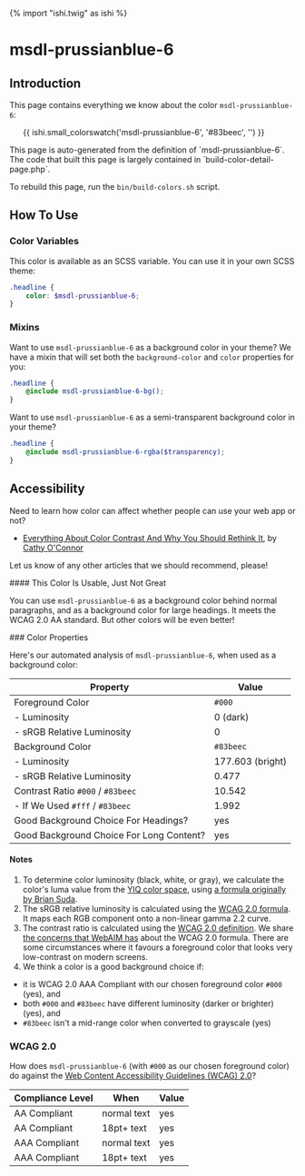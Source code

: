 {% import "ishi.twig" as ishi %}
# msdl-prussianblue-6

## Introduction

This page contains everything we know about the color `msdl-prussianblue-6`:

<div class="grid">
    <div class="cell">
        <div class="swatch">
            <ul>
                {{ ishi.small_colorswatch('msdl-prussianblue-6', '#83beec', '') }}
            </ul>
        </div>
    </div>
</div>

<div class="callout callout--info" markdown="1">
This page is auto-generated from the definition of `msdl-prussianblue-6`. The code that built this page is largely contained in `build-color-detail-page.php`.

To rebuild this page, run the `bin/build-colors.sh` script.
</div>

## How To Use

### Color Variables

This color is available as an SCSS variable. You can use it in your own SCSS theme:

```scss
.headline {
    color: $msdl-prussianblue-6;
}
```

### Mixins

Want to use `msdl-prussianblue-6` as a background color in your theme? We have a mixin that will set both the `background-color` and `color` properties for you:

```scss
.headline {
    @include msdl-prussianblue-6-bg();
}
```

Want to use `msdl-prussianblue-6` as a semi-transparent background color in your theme?

```scss
.headline {
    @include msdl-prussianblue-6-rgba($transparency);
}
```

## Accessibility

Need to learn how color can affect whether people can use your web app or not?

* [Everything About Color Contrast And Why You Should Rethink It](https://www.smashingmagazine.com/2014/10/color-contrast-tips-and-tools-for-accessibility/), by [Cathy O'Connor](http://www.twitter.com/cagocon)

Let us know of any other articles that we should recommend, please!
<div class="callout callout--warning" markdown="1">
#### This Color Is Usable, Just Not Great

You can use `msdl-prussianblue-6` as a background color behind normal paragraphs, and as a background color for large headings. It meets the WCAG 2.0 AA standard. But other colors will be even better!
</div>
### Color Properties

Here's our automated analysis of `msdl-prussianblue-6`, when used as a background color:

Property | Value
---------|------
Foreground Color | `#000`
- Luminosity | 0 (dark)
- sRGB Relative Luminosity | 0
Background Color | `#83beec`
- Luminosity | 177.603 (bright)
- sRGB Relative Luminosity | 0.477
Contrast Ratio `#000` / `#83beec` | 10.542
- If We Used `#fff` / `#83beec` | 1.992
Good Background Choice For Headings? | yes
Good Background Choice For Long Content? | yes

#### Notes

1. To determine color luminosity (black, white, or gray), we calculate the color's luma value from the [YIQ color space](https://en.wikipedia.org/wiki/YIQ), using [a formula originally by Brian Suda](https://24ways.org/2010/calculating-color-contrast/).
1. The sRGB relative luminosity is calculated using the [WCAG 2.0 formula](https://www.w3.org/TR/WCAG20/#relativeluminancedef). It maps each RGB component onto a non-linear gamma 2.2 curve.
1. The contrast ratio is calculated using the [WCAG 2.0 definition](https://www.w3.org/TR/2008/REC-WCAG20-20081211/#contrast-ratiodef). We share [the concerns that WebAIM has](http://webaim.org/blog/wcag-2-1-feedback/) about the WCAG 2.0 formula. There are some circumstances where it favours a foreground color that looks very low-contrast on modern screens.
1. We think a color is a good background choice if:
  - it is WCAG 2.0 AAA Compliant with our chosen foreground color `#000` (yes), and
  - both `#000` and `#83beec` have different luminosity (darker or brighter) (yes), and
  - `#83beec` isn't a mid-range color when converted to grayscale (yes)

### WCAG 2.0

How does `msdl-prussianblue-6` (with `#000` as our chosen foreground color) do against the [Web Content Accessibility Guidelines (WCAG) 2.0](https://www.w3.org/TR/WCAG20/)?

Compliance Level | When | Value
-----------------|------|------
AA Compliant | normal text | yes
AA Compliant | 18pt+ text | yes
AAA Compliant | normal text | yes
AAA Compliant | 18pt+ text | yes
